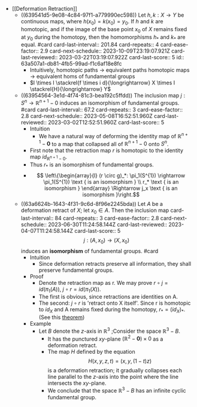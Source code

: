 - [[Deformation Retraction]]
	- ((639541d5-9e08-4c84-97f1-a779990ec598)) Let $h, k : X \rightarrow Y$ be continuous maps, where $h(x_0)=k(x_0)=y_0$. If $h$ and $k$ are homotopic, and if the image of the base point $x_0$ of $X$ remains fixed at $y_0$ during the homotopy, then the homomorphisms $h_*$ and $k_*$ are equal. #card
	  card-last-interval:: 201.84
	  card-repeats:: 4
	  card-ease-factor:: 2.9
	  card-next-schedule:: 2023-10-09T23:19:07.921Z
	  card-last-reviewed:: 2023-03-22T03:19:07.922Z
	  card-last-score:: 5
	  id:: 63a507a1-db81-4fb5-99ad-f1c6af18e8fc
		- Intuitively, 
		  homotopic paths -> equivalent paths
		  homotopic maps -> equivalent homs of fundamental groups
		- $I \times I \stackrel{f \times i d}{\longrightarrow} X \times I \stackrel{H}{\longrightarrow} Y$
	- ((63954564-3e1d-4f74-81c3-bea192c5ffdd)) The inclusion map $j: S^n \rightarrow \mathbb{R}^{n+1}-0$ induces an isomorphism of fundamental groups. #card
	  card-last-interval:: 67.2
	  card-repeats:: 3
	  card-ease-factor:: 2.8
	  card-next-schedule:: 2023-05-08T16:52:51.960Z
	  card-last-reviewed:: 2023-03-02T12:52:51.960Z
	  card-last-score:: 5
		- Intuition
			- We have a natural way of deforming the identity map of $\mathbb{R}^{n+1}-\mathbf{0}$ to a map that collapsed all of $\mathbb{R}^{n+1}-0$ onto $S^n$.
		- First note that the retraction map $r$ is homotopic to the identity map $id_{\mathbb{R}^{n+1}-0}$.
		- Thus $r_*$ is an isomorphism of fundamental groups.
		- $$
		  \left\{\begin{array}{l}
		  (r \circ g)_*: \pi_1(S^{1}) \rightarrow \pi_1(S^{1}) \text { is an isomorphism } \\
		  r_* \text { is an isomorphism }
		  \end{array} \Rightarrow j_x \text { is an isomorphism }\right.$$
	- ((63a6624b-1643-4f31-9c6d-8f96e2245bda)) Let $A$ be a deformation retract of $X$; let $x_0 \in A$. Then the inclusion map
	  card-last-interval:: 84
	  card-repeats:: 3
	  card-ease-factor:: 2.8
	  card-next-schedule:: 2023-06-30T11:24:58.144Z
	  card-last-reviewed:: 2023-04-07T11:24:58.144Z
	  card-last-score:: 5
	  $$
	  j:\left(A, x_0\right) \rightarrow\left(X, x_0\right)
	  $$
	  induces an **isomorphism** of fundamental groups. #card
		- Intuition
			- Since deformation retracts preserve all information, they shall preserve fundamental groups.
		- Proof
			- Denote the retraction map as r. We may prove $r \circ j=id(\pi_1(A))$, $j \circ r =id(\pi_1(X))$.
			- The first is obvious, since retractions are identities on A.
			- The second: $j\circ r$ is 'retract onto X itself'.
			  Since r is homotopic to $id_X$ and A remains fixed during the homotopy, $r_*=(id_X)_*$. (See this [theorem](((63a507a1-db81-4fb5-99ad-f1c6af18e8fc))))
		- Example
			- Let $B$ denote the $z$-axis in $\mathbb{R}^3$ ;Consider the space $\mathbb{R}^3-B$.
				- It has the punctured $x y$-plane $\left(\mathbb{R}^2-\mathbf{0}\right) \times 0$ as a deformation retract.
				- The map $H$ defined by the equation
				  $$
				  H(x, y, z, t)=(x, y,(1-t) z)
				  $$
				  is a deformation retraction; it gradually collapses each line parallel to the $z$-axis into the point where the line intersects the $x y$-plane.
				- We conclude that the space $\mathbb{R}^3-B$ has an infinite cyclic fundamental group.